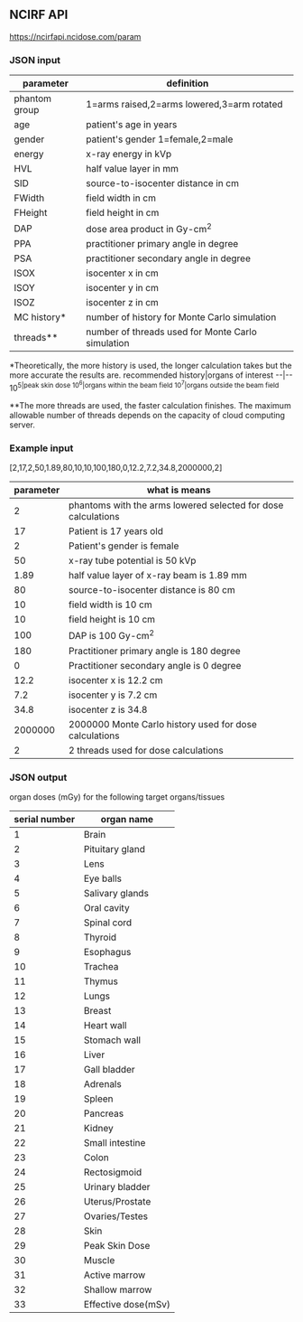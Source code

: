 ## NCIRF API
https://ncirfapi.ncidose.com/param

### JSON input

parameter|definition
--|--
|phantom group|1=arms raised,2=arms lowered,3=arm rotated|
|age|patient's age in years|
|gender|patient's gender 1=female,2=male|
|energy|x-ray energy in kVp|
|HVL|half value layer in mm|
|SID|source-to-isocenter distance in cm|
|FWidth|field width in cm|
|FHeight|field height in cm|
|DAP|dose area product in Gy-cm<sup>2</sup>|
|PPA|practitioner primary angle in degree|
|PSA|practitioner secondary angle in degree|
|ISOX|isocenter x in cm|
|ISOY|isocenter y in cm|
|ISOZ|isocenter z in cm|
|MC history*|number of history for Monte Carlo simulation|
|threads**|number of threads used for Monte Carlo simulation|

*Theoretically, the more history is used, the longer calculation takes but the more accurate the results are.
recommended history|organs of interest
--|--
10<sup>5</sub>|peak skin dose
10<sup>6</sup>|organs within the beam field
10<sup>7</sup>|organs outside the beam field

**The more threads are used, the faster calculation finishes. The maximum allowable number of threads depends on the capacity of cloud computing server.

### Example input
[2,17,2,50,1.89,80,10,10,100,180,0,12.2,7.2,34.8,2000000,2]

parameter|what is means
--|--
|2|phantoms with the arms lowered selected for dose calculations|
|17|Patient is 17 years old|
|2|Patient's gender is female|
|50|x-ray tube potential is 50 kVp|
|1.89|half value layer of x-ray beam is 1.89 mm|
|80|source-to-isocenter distance is 80 cm|
|10|field width is 10 cm|
|10|field height is 10 cm|
|100|DAP is 100 Gy-cm<sup>2</sup>|
|180|Practitioner primary angle is 180 degree|
|0|Practitioner secondary angle is 0 degree|
|12.2|isocenter x is 12.2 cm|
|7.2|isocenter y is 7.2 cm|
|34.8|isocenter z is 34.8|
|2000000|2000000 Monte Carlo history used for dose calculations|
|2|2 threads used for dose calculations|

### JSON output
organ doses (mGy) for the following target organs/tissues

serial number|organ name
--|--
|1|Brain|
|2|Pituitary gland|
|3|Lens|
|4|Eye balls|
|5|Salivary glands|
|6|Oral cavity|
|7|Spinal cord|
|8|Thyroid|
|9|Esophagus|
|10|Trachea|
|11|Thymus|
|12|Lungs|
|13|Breast|
|14|Heart wall|
|15|Stomach wall|
|16|Liver|
|17|Gall bladder|
|18|Adrenals|
|19|Spleen|
|20|Pancreas|
|21|Kidney|
|22|Small intestine|
|23|Colon|
|24|Rectosigmoid|
|25|Urinary bladder|
|26|Uterus/Prostate|
|27|Ovaries/Testes|
|28|Skin|
|29|Peak Skin Dose|
|30|Muscle|
|31|Active marrow|
|32|Shallow marrow|
|33|Effective dose(mSv)|
